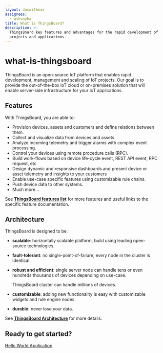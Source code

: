 ```yaml
---
layout: docwithnav
assignees:
  - ashvayka
title: What is ThingsBoard?
description: >-
  ThingsBoard key features and advantages for the rapid development of IoT
  projects and applications.
---
```


# what-is-thingsboard

ThingsBoard is an open-source IoT platform that enables rapid development, management and scaling of IoT projects. Our goal is to provide the out-of-the-box IoT cloud or on-premises solution that will enable server-side infrastructure for your IoT applications.

## Features

With ThingsBoard, you are able to:

* Provision devices, assets and customers and define relations between them.
* Collect and visualize data from devices and assets. 
* Analyze incoming telemetry and trigger alarms with complex event processing.
* Control your devices using remote procedure calls \(RPC\).
* Build work-flows based on device life-cycle event, REST API event, RPC request, etc
* Design dynamic and responsive dashboards and present device or asset telemetry  and insights to your customers  
* Enable use-case specific features using customizable rule chains.
* Push device data to other systems.
* Much more...

See [**ThingsBoard features list**](https://github.com/caoyingde/thingsboard.github.io/tree/9437083b88083a9b2563248432cbbe460867fbaf/docs/README.md#community-edition-features) for more features and useful links to the specific feature documentation.

## Architecture

ThingsBoard is designed to be:

* **scalable**: horizontally scalable platform, build using leading open-source technologies.
* **fault-tolerant**: no single-point-of-failure, every node in the cluster is identical.
* **robust and efficient**: single server node can handle tens or even hundreds thousands of devices depending on use-case. 

  ThingsBoard cluster can handle millions of devices.

* **customizable**: adding new functionality is easy with customizable widgets and rule engine nodes.
* **durable**: never lose your data.

See [**ThingsBoard Architecture**](https://github.com/caoyingde/thingsboard.github.io/tree/9437083b88083a9b2563248432cbbe460867fbaf/docs/reference/architecture/README.md) for more details.

## Ready to get started?

[Hello World Application](https://github.com/caoyingde/thingsboard.github.io/tree/9437083b88083a9b2563248432cbbe460867fbaf/docs/getting-started-guides/helloworld/README.md)


